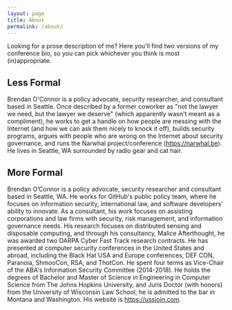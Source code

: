 ```yaml
---
layout: page
title: About
permalink: /about/
---
```


Looking for a prose description of me? Here you'll find two versions of my conference bio, so you can pick whichever you think is most (in)appropriate.

## Less Formal

Brendan O'Connor is a policy advocate, security researcher, and consultant based in Seattle. Once described by a former coworker as "not the lawyer we need, but the lawyer we deserve" (which apparently wasn't meant as a compliment), he works to get a handle on how people are messing with the Internet (and how we can ask them nicely to knock it off), builds security programs, argues with people who are wrong on the Internet about security governance, and runs the Narwhal project/conference (<https://narwhal.be>). He lives in Seattle, WA surrounded by radio gear and cat hair.

## More Formal

Brendan O’Connor is a policy advocate, security researcher and consultant based in Seattle, WA. He works for GitHub's public policy team, where he focuses on information security, international law, and software developers' ability to innovate. As a consultant, his work focuses on assisting corporations and law firms with security, risk management, and information governance needs. His research focuses on distributed sensing and disposable computing, and through his consultancy, Malice Afterthought, he was awarded two DARPA Cyber Fast Track research contracts. He has presented at computer security conferences in the United States and abroad, including the Black Hat USA and Europe conferences, DEF CON, Paranoia, ShmooCon, RSA, and ThotCon. He spent four terms as Vice-Chair of the ABA's Information Security Committee (2014-2018). He holds the degrees of Bachelor and Master of Science in Engineering in Computer Science from The Johns Hopkins University, and Juris Doctor (with honors) from the University of Wisconsin Law School; he is admitted to the bar in Montana and Washington. His website is <https://ussjoin.com>.



